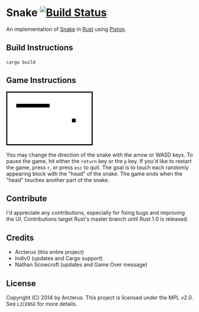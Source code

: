 Snake [![Build Status](https://api.travis-ci.org/Arcterus/rust-snake.svg?branch=master)](https://travis-ci.org/Arcterus/rust-snake)
================

An implementation of [Snake](http://en.wikipedia.org/wiki/Snake_(video_game))
in [Rust](https://github.com/rust-lang/rust) using
[Piston](https://github.com/PistonDevelopers/piston).

Build Instructions
------------------

```
cargo build
```

Game Instructions
-----------------

![screenshot](https://raw.githubusercontent.com/arcterus/rust-snake/master/rust-snake.png)

You may change the direction of the snake with the arrow or WASD keys.  To pause the
game, hit either the `return` key or the `p` key.  If you'd like to
restart the game, press `r`, or press `esc` to quit.  The goal is to touch each randomly appearing
block with the "head" of the snake.  The game ends when the "head" touches
another part of the snake.

Contribute
----------

I'd appreciate any contributions, especially for fixing bugs and improving the
UI.  Contributions target Rust's master branch until Rust 1.0 is released.

Credits
-------

* Arcterus (this entire project)
* Indiv0 (updates and Cargo support)
* Nathan Scowcroft (updates and Game Over message)

License
-------

Copyright (C) 2014 by Arcterus.
This project is licensed under the MPL v2.0.  See `LICENSE` for more
details.
